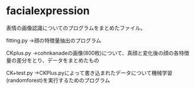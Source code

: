 # facialexpression
表情の画像認識についてのプログラムをまとめたファイル。

fitting.py
→顔の特徴量抽出のプログラム

CKplus.py
→cohnkanadeの画像(800枚)について、真顔と変化後の顔の各特徴量の差分をとり、データをまとめたもの

CK+test.py
→CKPlus.pyによって書き込まれたデータについて機械学習(randomforest)を実行するためのプログラム
